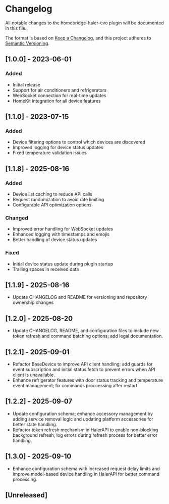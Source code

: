 # Changelog

All notable changes to the homebridge-haier-evo plugin will be documented in this file.

The format is based on [Keep a Changelog](https://keepachangelog.com/en/1.0.0/),
and this project adheres to [Semantic Versioning](https://semver.org/spec/v2.0.0.html).

## [1.0.0] - 2023-06-01

### Added

- Initial release
- Support for air conditioners and refrigerators
- WebSocket connection for real-time updates
- HomeKit integration for all device features

## [1.1.0] - 2023-07-15

### Added

- Device filtering options to control which devices are discovered
- Improved logging for device status updates
- Fixed temperature validation issues

## [1.1.8] - 2025-08-16

### Added

- Device list caching to reduce API calls
- Request randomization to avoid rate limiting
- Configurable API optimization options

### Changed

- Improved error handling for WebSocket updates
- Enhanced logging with timestamps and emojis
- Better handling of device status updates

### Fixed

- Initial device status update during plugin startup
- Trailing spaces in received data

## [1.1.9] - 2025-08-16

- Update CHANGELOG and README for versioning and repository ownership changes

## [1.2.0] - 2025-08-20
- Update CHANGELOG, README, and configuration files to include new token refresh and command batching options; add legal documentation.

## [1.2.1] - 2025-09-01
- Refactor BaseDevice to improve API client handling; add guards for event subscription and initial status fetch to prevent errors when API client is unavailable.
- Enhance refrigerator features with door status tracking and temperature event management;  fix commands proccessing after restart

## [1.2.2] - 2025-09-07
- Update configuration schema; enhance accessory management by adding service removal logic and updating platform accessories for better state handling.
- Refactor token refresh mechanism in HaierAPI to enable non-blocking background refresh; log errors during refresh process for better error handling.

## [1.3.0] - 2025-09-10
- Enhance configuration schema with increased request delay limits and improve model-based device handling in HaierAPI for better command processing.

## [Unreleased]
